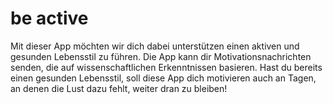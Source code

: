 # be active

Mit dieser App möchten wir dich dabei unterstützen einen aktiven und gesunden Lebensstil zu führen. Die App kann dir Motivationsnachrichten senden, die auf wissenschaftlichen Erkenntnissen basieren. Hast du bereits einen gesunden Lebensstil, soll diese App dich motivieren auch an Tagen, an denen die Lust dazu fehlt, weiter dran zu bleiben!
